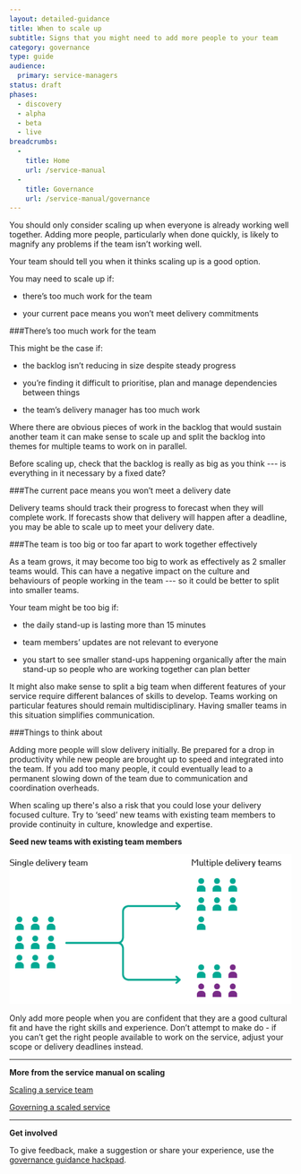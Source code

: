 ```yaml
---
layout: detailed-guidance
title: When to scale up
subtitle: Signs that you might need to add more people to your team
category: governance
type: guide
audience:
  primary: service-managers
status: draft
phases:
  - discovery
  - alpha
  - beta
  - live
breadcrumbs:
  -
    title: Home
    url: /service-manual
  -
    title: Governance
    url: /service-manual/governance
---
```


You should only consider scaling up when everyone is already working well together. Adding more people, particularly when done quickly, is likely to magnify any problems if the team isn’t working well.

Your team should tell you when it thinks scaling up is a good option.

You may need to scale up if:

* there’s too much work for the team

* your current pace means you won’t meet delivery commitments

###There’s too much work for the team

This might be the case if:

* the backlog isn’t reducing in size despite steady progress

* you’re finding it difficult to prioritise, plan and manage dependencies between things

* the team’s delivery manager has too much work

Where there are obvious pieces of work in the backlog that would sustain another team it can make sense to scale up and split the backlog into themes for multiple teams to work on in parallel.

Before scaling up, check that the backlog is really as big as you think --- is everything in it necessary by a fixed date?

###The current pace means you won’t meet a delivery date

Delivery teams should track their progress to forecast when they will complete work. If forecasts show that delivery will happen after a deadline, you may be able to scale up to meet your delivery date.

###The team is too big or too far apart to work together effectively

As a team grows, it may become too big to work as effectively as 2 smaller teams would. This can have a negative impact on the culture and behaviours of people working in the team --- so it could be better to split into smaller teams.

Your team might be too big if:

* the daily stand-up is lasting more than 15 minutes

* team members’ updates are not relevant to everyone

* you start to see smaller stand-ups happening organically after the main stand-up so people who are working together can plan better 

It might also make sense to split a big team when different features of your service require different balances of skills to develop. Teams working on particular features should remain multidisciplinary. Having smaller teams in this situation simplifies communication.

###Things to think about

Adding more people will slow delivery initially. Be prepared for a drop in productivity while new people are brought up to speed and integrated into the team. If you add too many people, it could eventually lead to a permanent slowing down of the team due to communication and coordination overheads.

When scaling up there's also a risk that you could lose your delivery focused culture. Try to ‘seed’ new teams with existing team members to provide continuity in culture, knowledge and expertise.

**Seed new teams with existing team members**

<img src="/service-manual/assets/images/governance/seed-new-teams-with-existing-team-members.png" alt="new teams should consist of experienced and new team members"/>

Only add more people when you are confident that they are a good cultural fit and have the right skills and experience. Don’t attempt to make do - if you can’t get the right people available to work on the service, adjust your scope or delivery deadlines instead.

<hr>

**More from the service manual on scaling**

[Scaling a service team](/service-manual/governance/scaling-a-service-team)

[Governing a scaled service](/service-manual/governance/governing-a-service-after-scaling-up)

<hr>

**Get involved**

To give feedback, make a suggestion or share your experience, use the [governance guidance hackpad](https://gds-governance-guidance.hackpad.com/When-to-scale-up-JQnt69D82K6).
